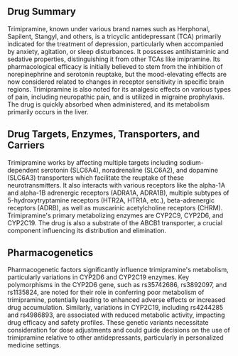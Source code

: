 ## Drug Summary
Trimipramine, known under various brand names such as Herphonal, Sapilent, Stangyl, and others, is a tricyclic antidepressant (TCA) primarily indicated for the treatment of depression, particularly when accompanied by anxiety, agitation, or sleep disturbances. It possesses antihistaminic and sedative properties, distinguishing it from other TCAs like imipramine. Its pharmacological efficacy is initially believed to stem from the inhibition of norepinephrine and serotonin reuptake, but the mood-elevating effects are now considered related to changes in receptor sensitivity in specific brain regions. Trimipramine is also noted for its analgesic effects on various types of pain, including neuropathic pain, and is utilized in migraine prophylaxis. The drug is quickly absorbed when administered, and its metabolism primarily occurs in the liver.

## Drug Targets, Enzymes, Transporters, and Carriers
Trimipramine works by affecting multiple targets including sodium-dependent serotonin (SLC6A4), noradrenaline (SLC6A2), and dopamine (SLC6A3) transporters which facilitate the reuptake of these neurotransmitters. It also interacts with various receptors like the alpha-1A and alpha-1B adrenergic receptors (ADRA1A, ADRA1B), multiple subtypes of 5-hydroxytryptamine receptors (HTR2A, HTR1A, etc.), beta-adrenergic receptors (ADRB), as well as muscarinic acetylcholine receptors (CHRM). Trimipramine's primary metabolizing enzymes are CYP2C9, CYP2D6, and CYP2C19. The drug is also a substrate of the ABCB1 transporter, a crucial component influencing its distribution and elimination.

## Pharmacogenetics
Pharmacogenetic factors significantly influence trimipramine's metabolism, particularly variations in CYP2D6 and CYP2C19 enzymes. Key polymorphisms in the CYP2D6 gene, such as rs35742686, rs3892097, and rs1135824, are noted for their role in conferring poor metabolism of trimipramine, potentially leading to enhanced adverse effects or increased drug accumulation. Similarly, variations in CYP2C19, including rs4244285 and rs4986893, are associated with reduced metabolic activity, impacting drug efficacy and safety profiles. These genetic variants necessitate consideration for dose adjustments and could guide decisions on the use of trimipramine relative to other antidepressants, particularly in personalized medicine settings.